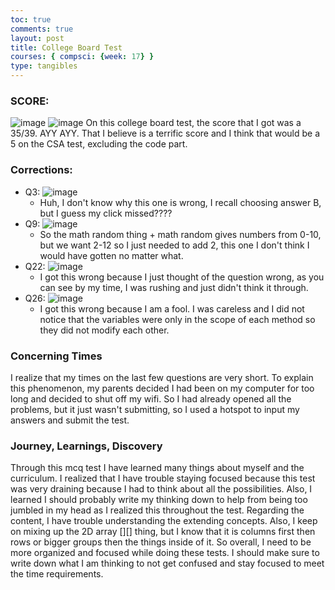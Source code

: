 ```yaml
---
toc: true
comments: true
layout: post
title: College Board Test 
courses: { compsci: {week: 17} }
type: tangibles
---
```


### SCORE:
![image](https://github.com/nighthawkcoders/teacher_portfolio/assets/69410126/10c61b7b-8519-49ca-b0ff-ff231021ac70)
![image](https://github.com/CSA-Tri-2/JDK-miniproject/assets/69410126/8c46ab1b-8ad8-48ca-9be5-a6fcd695f363)
On this college board test, the score that I got was a 35/39. AYY AYY. That I believe is a terrific score and I think that would be a 5 on the CSA test, excluding the code part.
### Corrections:
- Q3: ![image](https://github.com/CSA-Tri-2/JDK-miniproject/assets/69410126/494a8827-afff-48ca-b65b-9674e57f9587)
    - Huh, I don't know why this one is wrong, I recall choosing answer B, but I guess my click missed????
- Q9: ![image](https://github.com/CSA-Tri-2/JDK-miniproject/assets/69410126/219c16cc-3be7-4bab-b27d-2dd3ea5977ba)
    - So the math random thing + math random gives numbers from 0-10, but we want 2-12 so I just needed to add 2, this one I don't think I would have gotten no matter what.
- Q22: ![image](https://github.com/CSA-Tri-2/JDK-miniproject/assets/69410126/a46146b6-4d07-4b88-8522-08108c6625f4)
    - I got this wrong because I just thought of the question wrong, as you can see by my time, I was rushing and just didn't think it through.
- Q26: ![image](https://github.com/CSA-Tri-2/JDK-miniproject/assets/69410126/4f838a79-589d-4243-ba49-1050915b2c41)
    - I got this wrong because I am a fool. I was careless and I did not notice that the variables were only in the scope of each method so they did not modify each other.
### Concerning Times
I realize that my times on the last few questions are very short. To explain this phenomenon, my parents decided I had been on my computer for too long and decided to shut off my wifi. So I had already opened all the problems, but it just wasn't submitting, so I used a hotspot to input my answers and submit the test.
### Journey, Learnings, Discovery
Through this mcq test I have learned many things about myself and the curriculum. I realized that I have trouble staying focused because this test was very draining because I had to think about all the possibilities. Also, I learned I should probably write my thinking down to help from being too jumbled in my head as I realized this throughout the test. Regarding the content, I have trouble understanding the extending concepts. Also, I keep on mixing up the 2D array [][] thing, but I know that it is columns first then rows or bigger groups then the things inside of it. So overall, I need to be more organized and focused while doing these tests. I should make sure to write down what I am thinking to not get confused and stay focused to meet the time requirements.